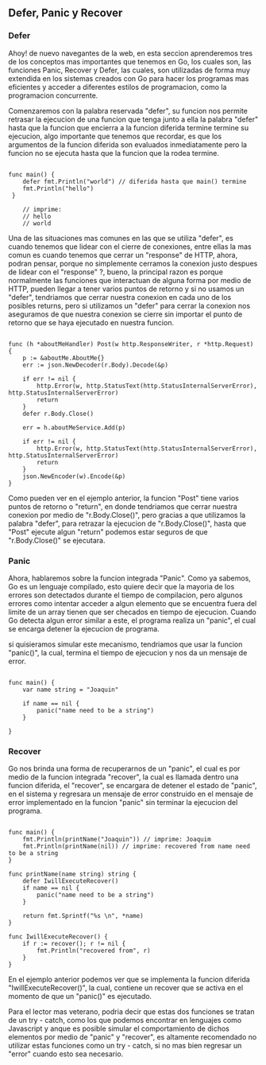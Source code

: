 ## Defer, Panic y Recover

### **Defer**

Ahoy! de nuevo navegantes de la web, en esta seccion aprenderemos tres de los conceptos mas importantes que tenemos en Go, los cuales son, las funciones Panic, Recover y Defer, las cuales, son utilizadas de forma muy extendida en los sistemas creados con Go para hacer los programas mas eficientes y acceder a diferentes estilos de programacion, como la programacion concurrente.

Comenzaremos con la palabra reservada "defer", su funcion nos permite retrasar la ejecucion de una funcion que tenga junto a ella la palabra "defer" hasta que la funcion que encierra a la funcion diferida termine termine su ejecucion, algo importante que tenemos que recordar, es que los argumentos de la funcion diferida son evaluados inmediatamente pero la funcion no se ejecuta hasta que la funcion que la rodea termine.  

```golang

func main() {
    defer fmt.Println("world") // diferida hasta que main() termine
    fmt.Println("hello")
 }

    // imprime:
    // hello
    // world
```

Una de las situaciones mas comunes en las que se utiliza "defer", es cuando tenemos que lidear con el cierre de conexiones, entre ellas la mas comun es cuando tenemos que cerrar un "response" de HTTP, ahora, podran pensar, porque no simplemente cerramos la conexion justo despues de lidear con el "response" ?, bueno, la principal razon es porque normalmente las funciones que interactuan de alguna forma por medio de HTTP, pueden llegar a tener varios puntos de retorno y si no usamos un "defer", tendriamos que cerrar nuestra conexion en cada uno de los posibles returns, pero si utilizamos un "defer" para cerrar la conexion nos aseguramos de que nuestra conexion se cierre sin importar el punto de retorno que se haya ejecutado en nuestra funcion.

```golang

func (h *aboutMeHandler) Post(w http.ResponseWriter, r *http.Request) {
	p := &aboutMe.AboutMe{}
	err := json.NewDecoder(r.Body).Decode(&p)

	if err != nil {
		http.Error(w, http.StatusText(http.StatusInternalServerError), http.StatusInternalServerError)
		return
	}
	defer r.Body.Close()

	err = h.aboutMeService.Add(p)

	if err != nil {
		http.Error(w, http.StatusText(http.StatusInternalServerError), http.StatusInternalServerError)
		return
	}
	json.NewEncoder(w).Encode(&p)
}
```

Como pueden ver en el ejemplo anterior, la funcion "Post" tiene varios puntos de retorno o "return", en donde tendriamos que cerrar nuestra conexion por medio de "r.Body.Close()", pero gracias a que utilizamos la palabra "defer", para retrazar la ejecucion de "r.Body.Close()", hasta que "Post" ejecute algun "return" podemos estar seguros de que "r.Body.Close()" se ejecutara.


### **Panic**

Ahora, hablaremos sobre la funcion integrada "Panic". Como ya sabemos, Go es un lenguaje compilado, esto quiere decir que la mayoria de los errores son detectados durante el tiempo de compilacion, pero algunos errores como intentar acceder a algun elemento  que se encuentra fuera del limite de un array tienen que ser checados en tiempo de ejecucion. Cuando Go detecta algun error similar a este, el programa realiza un "panic", el cual se encarga detener la ejecucion de programa. 

si quisieramos simular este mecanismo, tendriamos que usar la funcion "panic()", la cual, termina el tiempo de ejecucion y nos da un mensaje de error.

```golang

func main() {
    var name string = "Joaquin"

    if name == nil {
        panic("name need to be a string")
    }

}
```

### **Recover**

Go nos brinda una forma de recuperarnos de un "panic", el cual es por medio de la funcion integrada "recover", la cual es llamada dentro una funcion diferida, el "recover", se encargara de detener el estado de "panic", en el sistema y regresara un mensaje de error construido en el mensaje de error implementado en la funcion "panic" sin terminar la ejecucion del programa.

```golang

func main() {
    fmt.Println(printName("Joaquin")) // imprime: Joaquim
    fmt.Println(printName(nil)) // imprime: recovered from name need to be a string
}

func printName(name string) string {
    defer IwillExecuteRecover()
    if name == nil {
        panic("name need to be a string")
    }

    return fmt.Sprintf("%s \n", *name)
}

func IwillExecuteRecover() {
    if r := recover(); r != nil {
        fmt.Println("recovered from", r)
    }
}
```

En el ejemplo anterior podemos ver que se implementa la funcion diferida  "IwillExecuteRecover()", la cual, contiene un recover que se activa en el momento de que un "panic()" es ejecutado.

Para el lector mas veterano, podria decir que estas dos funciones se tratan de un try - catch, como los que podemos encontrar en lenguajes como Javascript y anque es posible simular el comportamiento de dichos elementos por medio de "panic" y "recover", es altamente recomendado no utilizar estas funciones como un try - catch, si no mas bien regresar un "error" cuando esto sea necesario. 

